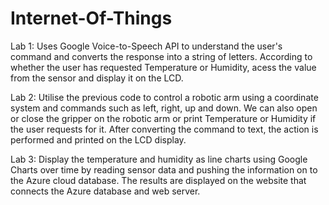 # Internet-Of-Things
Lab 1: Uses Google Voice-to-Speech API to understand the user's command and converts the response into a string of letters.
       According to whether the user has requested Temperature or Humidity, acess the value from the sensor and display it on the LCD.
       
Lab 2: Utilise the previous code to control a robotic arm using a coordinate system and commands such as left, right, up and down. 
       We can also open or close the gripper on the robotic arm or print Temperature or Humidity if the user requests for it.
       After converting the command to text, the action is performed and printed on the LCD display.
       
Lab 3: Display the temperature and humidity as line charts using Google Charts over time by reading sensor data and pushing the information on to 
       the Azure cloud database. The results are displayed on the website that connects the Azure database and web server. 
